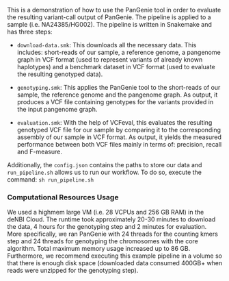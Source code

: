 This is a demonstration of how to use the PanGenie tool in order to evaluate the resulting variant-call output of PanGenie. The pipeline is applied to a sample (i.e. NA24385/HG002).
The pipeline is written in Snakemake and has three steps:

- `download-data.smk`: This downloads all the necessary data. This includes: short-reads of our sample, a reference genome, a pangenome graph in VCF format (used to represent variants of already known haplotypes) and a benchmark dataset in VCF format (used to evaluate the resulting genotyped data).

- `genotyping.smk`: This applies the PanGenie tool to the short-reads of our sample, the reference genome and the pangenome graph. As output, it produces a VCF file containing genotypes for the variants provided in the input pangenome graph.

- `evaluation.smk`: With the help of VCFeval, this evaluates the resulting genotyped VCF file for our sample by comparing it to the corresponding assembly of our sample in VCF format. As output, it yields the measured performance between both VCF files mainly in terms of: precision, recall and F-measure.

Additionally, the `config.json` contains the paths to store our data and `run_pipeline.sh` allows us to run our workflow. To do so, execute the command: `sh run_pipeline.sh`

### Computational Resources Usage

We used a highmem large VM (i.e. 28 VCPUs and 256 GB RAM) in the deNBI Cloud. The runtime took approximately 20-30 minutes to download the data, 4 hours for the genotyping step and 2 minutes for evaluation. More specifically, we ran PanGenie with 24 threads for the counting kmers step and 24 threads for genotyping the chromosomes with the core algorithm. Total maximum memory usage increased up to 86 GB. Furthermore, we recommend executing this example pipeline in a volume so that there is enough disk space (downloaded data consumed 400GB+ when reads were unzipped for the genotyping step).


